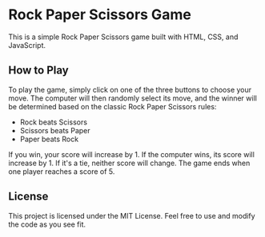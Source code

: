 <!DOCTYPE html>
<html>
<head>
	<meta charset="utf-8">
</head>
<body>
	<h1>Rock Paper Scissors Game</h1>
	<p>This is a simple Rock Paper Scissors game built with HTML, CSS, and JavaScript.</p>
<h2>How to Play</h2>
<p>To play the game, simply click on one of the three buttons to choose your move. The computer will then randomly select its move, and the winner will be determined based on the classic Rock Paper Scissors rules:</p>

<ul>
	<li>Rock beats Scissors</li>
	<li>Scissors beats Paper</li>
	<li>Paper beats Rock</li>
</ul>

<p>If you win, your score will increase by 1. If the computer wins, its score will increase by 1. If it's a tie, neither score will change. The game ends when one player reaches a score of 5.</p>

<h2>License</h2>
<p>This project is licensed under the MIT License. Feel free to use and modify the code as you see fit.</p>
</body>
</html>
